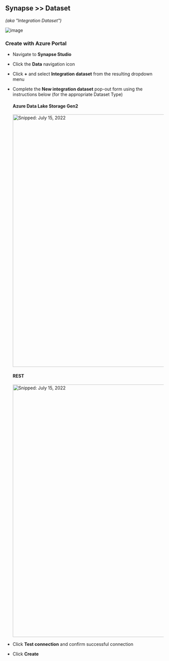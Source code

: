 ## Synapse >> Dataset
_(aka "Integration Dataset")_

![image](https://user-images.githubusercontent.com/44923999/185975941-4bb68fad-4d72-48bc-9f19-ce37e0aba3da.png)

### Create with Azure Portal

* Navigate to **Synapse Studio**
* Click the **Data** navigation icon
* Click **+** and select **Integration dataset** from the resulting dropdown menu
* Complete the **New integration dataset** pop-out form using the instructions below (for the appropriate Dataset Type)

  #### Azure Data Lake Storage Gen2

  <img src="https://user-images.githubusercontent.com/44923999/179226530-e8cbe93b-b710-481f-9372-b0abe09cab98.png" width="800" title="Snipped: July 15, 2022" />
  
  #### REST

  <img src="https://user-images.githubusercontent.com/44923999/179225093-b4edee7b-1e39-4e6c-b710-7d07fe9a29ff.png" width="800" title="Snipped: July 15, 2022" />

* Click **Test connection** and confirm successful connection
* Click **Create**
